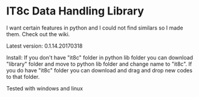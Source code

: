 # IT8c Data Handling Library
I want certain features in python and I could not find similars so I made them. Check out the wiki.

Latest version: 0.1.14.20170318

Install: If you don't have "it8c" folder in python lib folder you can download "library" folder and move to python lib folder and change name to "it8c". If you do have "it8c" folder you can download and drag and drop new codes to that folder.

Tested with windows and linux
